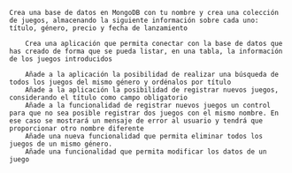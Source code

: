 
    Crea una base de datos en MongoDB con tu nombre y crea una colección de juegos, almacenando la siguiente información sobre cada uno: título, género, precio y fecha de lanzamiento
        
        Crea una aplicación que permita conectar con la base de datos que has creado de forma que se pueda listar, en una tabla, la información de los juegos introducidos

        Añade a la aplicación la posibilidad de realizar una búsqueda de todos los juegos del mismo género y ordénalos por título
        Añade a la aplicación la posibilidad de registrar nuevos juegos, considerando el título como campo obligatorio
        Añade a la funcionalidad de registrar nuevos juegos un control para que no sea posible registrar dos juegos con el mismo nombre. En ese caso se mostrará un mensaje de error al usuario y tendrá que proporcionar otro nombre diferente
        Añade una nueva funcionalidad que permita eliminar todos los juegos de un mismo género.
        Añade una funcionalidad que permita modificar los datos de un juego
